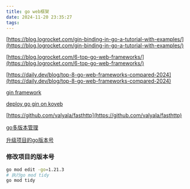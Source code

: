 ```yaml
---
title: go web框架
date: 2024-11-20 23:35:27
tags:
---
```


[https://blog.logrocket.com/gin-binding-in-go-a-tutorial-with-examples/](https://blog.logrocket.com/gin-binding-in-go-a-tutorial-with-examples/)


[https://blog.logrocket.com/6-top-go-web-frameworks/](https://blog.logrocket.com/6-top-go-web-frameworks/)

[https://daily.dev/blog/top-8-go-web-frameworks-compared-2024](https://daily.dev/blog/top-8-go-web-frameworks-compared-2024)

[gin framework](https://gin-gonic.com/docs/)

[deploy go gin on koyeb](https://www.koyeb.com/tutorials/deploy-go-gin-on-koyeb)

[https://github.com/valyala/fasthttp](https://github.com/valyala/fasthttp)

[go多版本管理](https://github.com/moovweb/gvm)

[升级项目的go版本号](https://medium.com/@tanngontn/how-to-upgrade-golang-project-to-an-upper-golang-version-34c2cec802e7)

### 修改项目的版本号

```bash
go mod edit -go=1.21.3
# 执行go mod tidy
go mod tidy
```